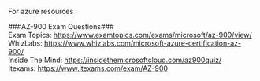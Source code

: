 For azure resources

###AZ-900 Exam Questions###  
Exam Topics: https://www.examtopics.com/exams/microsoft/az-900/view/  
WhizLabs: https://www.whizlabs.com/microsoft-azure-certification-az-900/  
Inside The Mind: https://insidethemicrosoftcloud.com/az900quiz/  
Itexams: https://www.itexams.com/exam/AZ-900  